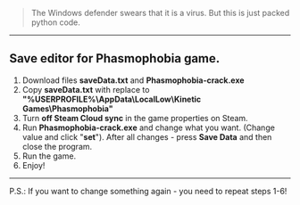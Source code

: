 > The Windows defender swears that it is a virus. But this is just packed python code.
------------------------------------------------------------------------------------------------
Save editor for Phasmophobia game.
------------------------------------------------------------------------------------------------
1. Download files **saveData.txt** and **Phasmophobia-crack.exe**
2. Copy **saveData.txt** with replace to **"%USERPROFILE%\AppData\LocalLow\Kinetic Games\Phasmophobia\"**
3. Turn **off Steam Cloud sync** in the game properties on Steam.
4. Run **Phasmophobia-crack.exe** and change what you want. (Change value and click "**set**"). After all changes - press **Save Data** and then close the program.
5. Run the game.
6. Enjoy!
------------------------------------------------------------------------------------------------

P.S.:
If you want to change something again - you need to repeat steps 1-6!
